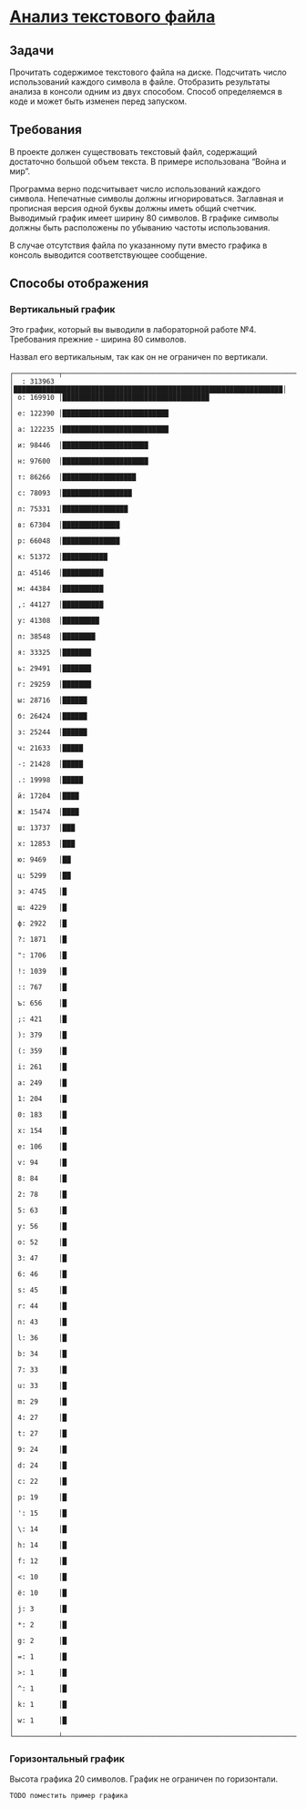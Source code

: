 # [Анализ текстового файла](https://docs.google.com/document/d/1hugyoeeGKqDMG6zw_pbvEgt6z8CTfnjDcPaOFPmkhJE/edit?tab=t.0#heading=h.hvdz6ln2bwxi)

## Задачи

Прочитать содержимое текстового файла на диске.
Подсчитать число использований каждого символа в файле.
Отобразить результаты анализа в консоли одним из двух способом. Способ определяемся в коде и может быть изменен перед запуском.

## Требования

В проекте должен существовать текстовый файл, содержащий достаточно большой объем текста. В примере использована “Война и мир”.

Программа верно подсчитывает число использований каждого символа. Непечатные символы должны игнорироваться. Заглавная и прописная версия одной буквы должны иметь общий счетчик. Выводимый график имеет ширину 80 символов. В графике символы должны быть расположены по убыванию частоты использования.

В случае отсутствия файла по указанному пути вместо графика в консоль выводится соответствующее сообщение.

## Способы отображения

### Вертикальный график

Это график, который вы выводили в лабораторной работе №4. Требования прежние - ширина 80 символов.

Назвал его вертикальным, так как он не ограничен по вертикали.

```plaintext
┌───────────┬──────────────────────────────────────────────────────────────────┐
│  : 313963 │██████████████████████████████████████████████████████████████████│
│ о: 169910 │████████████████████████████████████                              │
│ е: 122390 │██████████████████████████                                        │
│ а: 122235 │██████████████████████████                                        │
│ и: 98446  │█████████████████████                                             │
│ н: 97600  │█████████████████████                                             │
│ т: 86266  │██████████████████                                                │
│ с: 78093  │█████████████████                                                 │
│ л: 75331  │████████████████                                                  │
│ в: 67304  │██████████████                                                    │
│ р: 66048  │██████████████                                                    │
│ к: 51372  │███████████                                                       │
│ д: 45146  │██████████                                                        │
│ м: 44384  │██████████                                                        │
│ ,: 44127  │██████████                                                        │
│ у: 41308  │█████████                                                         │
│ п: 38548  │████████                                                          │
│ я: 33325  │███████                                                           │
│ ь: 29491  │███████                                                           │
│ г: 29259  │███████                                                           │
│ ы: 28716  │██████                                                            │
│ б: 26424  │██████                                                            │
│ з: 25244  │██████                                                            │
│ ч: 21633  │█████                                                             │
│ -: 21428  │█████                                                             │
│ .: 19998  │█████                                                             │
│ й: 17204  │████                                                              │
│ ж: 15474  │████                                                              │
│ ш: 13737  │███                                                               │
│ х: 12853  │███                                                               │
│ ю: 9469   │██                                                                │
│ ц: 5299   │██                                                                │
│ э: 4745   │█                                                                 │
│ щ: 4229   │█                                                                 │
│ ф: 2922   │█                                                                 │
│ ?: 1871   │█                                                                 │
│ ": 1706   │█                                                                 │
│ !: 1039   │█                                                                 │
│ :: 767    │█                                                                 │
│ ъ: 656    │█                                                                 │
│ ;: 421    │█                                                                 │
│ ): 379    │█                                                                 │
│ (: 359    │█                                                                 │
│ i: 261    │█                                                                 │
│ a: 249    │█                                                                 │
│ 1: 204    │█                                                                 │
│ 0: 183    │█                                                                 │
│ x: 154    │█                                                                 │
│ e: 106    │█                                                                 │
│ v: 94     │█                                                                 │
│ 8: 84     │█                                                                 │
│ 2: 78     │█                                                                 │
│ 5: 63     │█                                                                 │
│ y: 56     │█                                                                 │
│ o: 52     │█                                                                 │
│ 3: 47     │█                                                                 │
│ 6: 46     │█                                                                 │
│ s: 45     │█                                                                 │
│ r: 44     │█                                                                 │
│ n: 43     │█                                                                 │
│ l: 36     │█                                                                 │
│ b: 34     │█                                                                 │
│ 7: 33     │█                                                                 │
│ u: 33     │█                                                                 │
│ m: 29     │█                                                                 │
│ 4: 27     │█                                                                 │
│ t: 27     │█                                                                 │
│ 9: 24     │█                                                                 │
│ d: 24     │█                                                                 │
│ c: 22     │█                                                                 │
│ p: 19     │█                                                                 │
│ ': 15     │█                                                                 │
│ \: 14     │█                                                                 │
│ h: 14     │█                                                                 │
│ f: 12     │█                                                                 │
│ <: 10     │█                                                                 │
│ ё: 10     │█                                                                 │
│ j: 3      │█                                                                 │
│ *: 2      │█                                                                 │
│ g: 2      │█                                                                 │
│ =: 1      │█                                                                 │
│ >: 1      │█                                                                 │
│ ^: 1      │█                                                                 │
│ k: 1      │█                                                                 │
│ w: 1      │█                                                                 │
└───────────┴──────────────────────────────────────────────────────────────────┘
```

### Горизонтальный график

Высота графика 20 символов. График не ограничен по горизонтали.

```plaintext
TODO поместить пример графика
```
